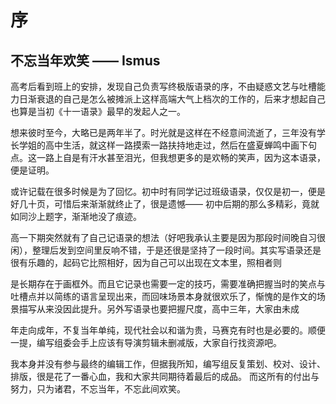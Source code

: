 # 序
## 不忘当年欢笑 —— Ismus

高考后看到班上的安排，发现自己负责写终极版语录的序，不由疑惑文艺与吐槽能力日渐衰退的自己是怎么被摊派上这样高端大气上档次的工作的，后来才想起自己也算是当初《十一语录》最早的发起人之一。 

想来彼时至今，大略已是两年半了。时光就是这样在不经意间流逝了，三年没有学长学姐的高中生活，就这样一路摸索一路扶持地走过，然后在盛夏蝉鸣中画下句点。这一路上自是有汗水甚至泪光，但我想更多的是欢畅的笑声，因为这本语录，便是证明。 

或许记载在很多时候是为了回忆。初中时有同学记过班级语录，仅仅是初一，便是好几十页，可惜后来渐渐就终止了，很是遗憾—— 初中后期的那么多精彩，竟就如同沙上题字，渐渐地没了痕迹。 

高一下期突然就有了自己记语录的想法（好吧我承认主要是因为那段时间晚自习很闲），整理后发到空间里反响不错，于是还很是坚持了一段时间。其实写语录还是很有乐趣的，起码它比照相好，因为自己可以出现在文本里，照相者则

是长期存在于画框外。而且它记录也需要一定的技巧，需要准确把握当时的笑点与吐槽点并以简练的语言呈现出来，而回味场景本身就很欢乐了，惭愧的是作文的场景描写从来没因此提升。另外写语录也要把握尺度，高中三年，大家由未成

年走向成年，不复当年单纯，现代社会以和谐为贵，马赛克有时也是必要的。顺便一提，编写组委会手上应该有导演剪辑未删减版，大家自行找资源吧。 

我本身并没有参与最终的编辑工作，但据我所知，编写组反复策划、校对、设计、排版，很是花了一番心血，我和大家共同期待着最后的成品。 
而这所有的付出与努力，只为诸君，不忘当年，不忘此间欢笑。